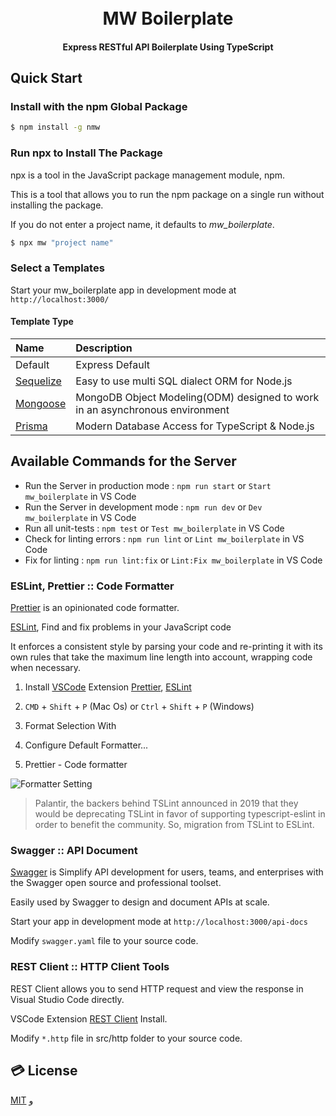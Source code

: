 <h1 align="center">
<br>
  MW Boilerplate
  <br>
</h1>

<h4 align="center">Express RESTful API Boilerplate Using TypeScript</h4>

## Quick Start

### Install with the npm Global Package

```bash
$ npm install -g nmw
```

### Run npx to Install The Package

npx is a tool in the JavaScript package management module, npm.

This is a tool that allows you to run the npm package on a single run without installing the package.

If you do not enter a project name, it defaults to _mw_boilerplate_.

```bash
$ npx mw "project name"
```

### Select a Templates

Start your mw_boilerplate app in development mode at `http://localhost:3000/`

#### Template Type

| Name                                                                                     | Description                                                                                                                                                |
| :--------------------------------------------------------------------------------------- | :--------------------------------------------------------------------------------------------------------------------------------------------------------- |
| Default                                                                                  | Express Default                                                                                                                                            |
| [Sequelize](https://github.com/sequelize/sequelize)                                      | Easy to use multi SQL dialect ORM for Node.js                                                                                                              |
| [Mongoose](https://github.com/Automattic/mongoose)                                       | MongoDB Object Modeling(ODM) designed to work in an asynchronous environment                                                                               |
| [Prisma](https://github.com/prisma/prisma)                                               | Modern Database Access for TypeScript & Node.js                                                                                                            |

## Available Commands for the Server

- Run the Server in production mode : `npm run start` or `Start mw_boilerplate` in VS Code
- Run the Server in development mode : `npm run dev` or `Dev mw_boilerplate` in VS Code
- Run all unit-tests : `npm test` or `Test mw_boilerplate` in VS Code
- Check for linting errors : `npm run lint` or `Lint mw_boilerplate` in VS Code
- Fix for linting : `npm run lint:fix` or `Lint:Fix mw_boilerplate` in VS Code


### ESLint, Prettier :: Code Formatter

[Prettier](https://prettier.io/) is an opinionated code formatter.

[ESLint](https://eslint.org/), Find and fix problems in your JavaScript code

It enforces a consistent style by parsing your code and re-printing it with its own rules that take the maximum line length into account, wrapping code when necessary.

1. Install [VSCode](https://code.visualstudio.com/) Extension [Prettier](https://marketplace.visualstudio.com/items?itemName=esbenp.prettier-vscode), [ESLint](https://marketplace.visualstudio.com/items?itemName=dbaeumer.vscode-eslint)

2. `CMD` + `Shift` + `P` (Mac Os) or `Ctrl` + `Shift` + `P` (Windows)

3. Format Selection With

4. Configure Default Formatter...

5. Prettier - Code formatter

<img src="https://user-images.githubusercontent.com/42952358/126604937-4ef50b61-b7e4-4635-b3c9-3c94dd6b06fa.png" alt="Formatter Setting" />

> Palantir, the backers behind TSLint announced in 2019 that they would be deprecating TSLint in favor of supporting typescript-eslint in order to benefit the community.
> So, migration from TSLint to ESLint.

### Swagger :: API Document

[Swagger](https://swagger.io/) is Simplify API development for users, teams, and enterprises with the Swagger open source and professional toolset.

Easily used by Swagger to design and document APIs at scale.

Start your app in development mode at `http://localhost:3000/api-docs`

Modify `swagger.yaml` file to your source code.

### REST Client :: HTTP Client Tools

REST Client allows you to send HTTP request and view the response in Visual Studio Code directly.

VSCode Extension [REST Client](https://marketplace.visualstudio.com/items?itemName=humao.rest-client) Install.

Modify `*.http` file in src/http folder to your source code.


## 💳 License

[MIT](LICENSE)
و
